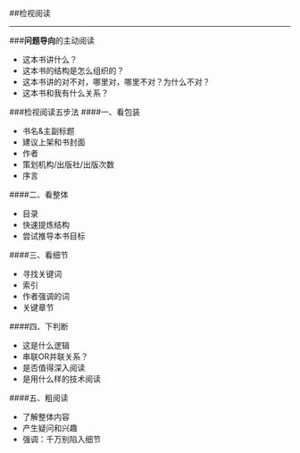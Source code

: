 ##检视阅读
___
###**问题导向**的主动阅读

- 这本书讲什么？
- 这本书的结构是怎么组织的？
- 这本书讲的对不对，哪里对，哪里不对？为什么不对？
- 这本书和我有什么关系？

###检视阅读五步法
####一、看包装
- 书名&主副标题
- 建议上架和书封面
- 作者
- 策划机构/出版社/出版次数
- 序言

####二、看整体
- 目录
 - 快速提炼结构
 - 尝试推导本书目标

####三、看细节
- 寻找关键词
 - 索引
 - 作者强调的词  
- 关键章节

####四、下判断
- 这是什么逻辑
 - 串联OR并联关系？
- 是否值得深入阅读
 - 是用什么样的技术阅读


####五、粗阅读 
- 了解整体内容
- 产生疑问和兴趣
- 强调：千万别陷入细节
